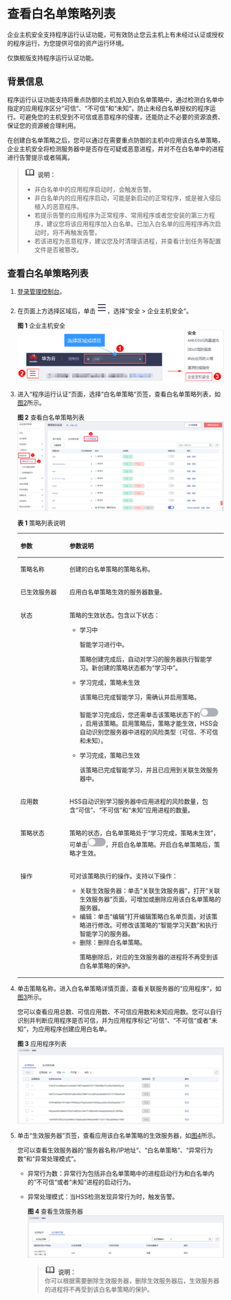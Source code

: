 # 查看白名单策略列表<a name="hss_01_0031"></a>

企业主机安全支持程序运行认证功能，可有效防止您云主机上有未经过认证或授权的程序运行，为您提供可信的资产运行环境。

仅旗舰版支持程序运行认证功能。

## 背景信息<a name="section34727249577"></a>

程序运行认证功能支持将重点防御的主机加入到白名单策略中，通过检测白名单中指定的应用程序区分“可信“、“不可信“和“未知“，防止未经白名单授权的程序运行。可避免您的主机受到不可信或恶意程序的侵害，还能防止不必要的资源浪费、保证您的资源被合理利用。

在创建白名单策略之后，您可以通过在需要重点防御的主机中应用该白名单策略，企业主机安全将检测服务器中是否存在可疑或恶意进程，并对不在白名单中的进程进行告警提示或者隔离。

>![](public_sys-resources/icon-note.gif) **说明：**   
>-   非白名单中的应用程序启动时，会触发告警。  
>-   非白名单内的应用程序启动，可能是新启动的正常程序，或是被入侵后植入的恶意程序。  
>    -   若提示告警的应用程序为正常程序、常用程序或者您安装的第三方程序，建议您将该应用程序加入白名单。已加入白名单的应用程序再次启动时，将不再触发告警。  
>    -   若该进程为恶意程序，建议您及时清理该进程，并查看计划任务等配置文件是否被篡改。  

## 查看白名单策略列表<a name="section192886395574"></a>

1.  [登录管理控制台](https://console.huaweicloud.com)。
2.  在页面上方选择区域后，单击![](figures/icon-servicelist.png)，选择“安全  \>  企业主机安全“。

    **图 1**  企业主机安全<a name="hss_01_0229_fig1271516227232"></a>  
    ![](figures/企业主机安全.png "企业主机安全")

3.  进入“程序运行认证“页面，选择“白名单策略“页签，查看白名单策略列表，如[图2](#fig4423194934715)所示。

    **图 2**  查看白名单策略列表<a name="fig4423194934715"></a>  
    ![](figures/查看白名单策略列表.png "查看白名单策略列表")

    **表 1**  策略列表说明

    <a name="table1095304514248"></a>
    <table><thead align="left"><tr id="row3954194517241"><th class="cellrowborder" valign="top" width="23.79%" id="mcps1.2.3.1.1"><p id="p25339162520"><a name="p25339162520"></a><a name="p25339162520"></a>参数</p>
    </th>
    <th class="cellrowborder" valign="top" width="76.21%" id="mcps1.2.3.1.2"><p id="p6515396255"><a name="p6515396255"></a><a name="p6515396255"></a>参数说明</p>
    </th>
    </tr>
    </thead>
    <tbody><tr id="row4954124512418"><td class="cellrowborder" valign="top" width="23.79%" headers="mcps1.2.3.1.1 "><p id="p659392253"><a name="p659392253"></a><a name="p659392253"></a>策略名称</p>
    </td>
    <td class="cellrowborder" valign="top" width="76.21%" headers="mcps1.2.3.1.2 "><p id="p2051739122511"><a name="p2051739122511"></a><a name="p2051739122511"></a>创建的白名单策略的策略名称。</p>
    </td>
    </tr>
    <tr id="row1660091382519"><td class="cellrowborder" valign="top" width="23.79%" headers="mcps1.2.3.1.1 "><p id="p957390258"><a name="p957390258"></a><a name="p957390258"></a>已生效服务器</p>
    </td>
    <td class="cellrowborder" valign="top" width="76.21%" headers="mcps1.2.3.1.2 "><p id="p10515393255"><a name="p10515393255"></a><a name="p10515393255"></a>应用白名单策略生效的服务器数量。</p>
    </td>
    </tr>
    <tr id="row31721824132520"><td class="cellrowborder" valign="top" width="23.79%" headers="mcps1.2.3.1.1 "><p id="p2683910257"><a name="p2683910257"></a><a name="p2683910257"></a>状态</p>
    </td>
    <td class="cellrowborder" valign="top" width="76.21%" headers="mcps1.2.3.1.2 "><p id="p1660396258"><a name="p1660396258"></a><a name="p1660396258"></a>策略的生效状态。包含以下状态：</p>
    <a name="ul1561939102516"></a><a name="ul1561939102516"></a><ul id="ul1561939102516"><li>学习中<p id="p0612394252"><a name="p0612394252"></a><a name="p0612394252"></a>智能学习进行中。</p>
    <p id="p6673952511"><a name="p6673952511"></a><a name="p6673952511"></a>策略创建完成后，自动对学习的服务器执行智能学习。新创建的策略状态都为<span class="parmvalue" id="parmvalue760394257"><a name="parmvalue760394257"></a><a name="parmvalue760394257"></a>“学习中”</span>。</p>
    </li><li>学习完成，策略未生效<p id="p176163917254"><a name="p176163917254"></a><a name="p176163917254"></a>该策略已完成智能学习，需确认并启用策略。</p>
    <p id="p156143962510"><a name="p156143962510"></a><a name="p156143962510"></a>智能学习完成后，您还需单击该策略状态下的<a name="image15201647163516"></a><a name="image15201647163516"></a><span><img id="image15201647163516" src="figures/icon-closed.png"></span>，启用该策略。启用策略后，策略才能生效，HSS会自动识别您服务器中进程的风险类型（可信、不可信和未知）。</p>
    </li><li>学习完成，策略已生效<p id="p136339182516"><a name="p136339182516"></a><a name="p136339182516"></a>该策略已完成智能学习，并且已应用到关联生效服务器中。</p>
    </li></ul>
    </td>
    </tr>
    <tr id="row7219122102511"><td class="cellrowborder" valign="top" width="23.79%" headers="mcps1.2.3.1.1 "><p id="p12603914253"><a name="p12603914253"></a><a name="p12603914253"></a>应用数</p>
    </td>
    <td class="cellrowborder" valign="top" width="76.21%" headers="mcps1.2.3.1.2 "><p id="p16113911253"><a name="p16113911253"></a><a name="p16113911253"></a>HSS自动识别学习服务器中应用进程的风险数量，包含<span class="parmvalue" id="parmvalue19614399255"><a name="parmvalue19614399255"></a><a name="parmvalue19614399255"></a>“可信”</span>、<span class="parmvalue" id="parmvalue569390253"><a name="parmvalue569390253"></a><a name="parmvalue569390253"></a>“不可信”</span>和<span class="parmvalue" id="parmvalue156183992513"><a name="parmvalue156183992513"></a><a name="parmvalue156183992513"></a>“未知”</span>应用进程的数量。</p>
    </td>
    </tr>
    <tr id="row17844118112518"><td class="cellrowborder" valign="top" width="23.79%" headers="mcps1.2.3.1.1 "><p id="p5753992514"><a name="p5753992514"></a><a name="p5753992514"></a>策略状态</p>
    </td>
    <td class="cellrowborder" valign="top" width="76.21%" headers="mcps1.2.3.1.2 "><p id="p77439182520"><a name="p77439182520"></a><a name="p77439182520"></a>策略的状态，白名单策略处于<span class="parmvalue" id="parmvalue1763916253"><a name="parmvalue1763916253"></a><a name="parmvalue1763916253"></a>“学习完成，策略未生效”</span>，可单击<a name="image35882047173612"></a><a name="image35882047173612"></a><span><img id="image35882047173612" src="figures/icon-closed.png"></span>，开启白名单策略。开启白名单策略后，策略才生效。</p>
    </td>
    </tr>
    <tr id="row14427316172512"><td class="cellrowborder" valign="top" width="23.79%" headers="mcps1.2.3.1.1 "><p id="p15710393250"><a name="p15710393250"></a><a name="p15710393250"></a>操作</p>
    </td>
    <td class="cellrowborder" valign="top" width="76.21%" headers="mcps1.2.3.1.2 "><p id="p17853912510"><a name="p17853912510"></a><a name="p17853912510"></a>可对该策略执行的操作。支持以下操作：</p>
    <a name="ul188183911256"></a><a name="ul188183911256"></a><ul id="ul188183911256"><li>关联生效服务器：单击<span class="uicontrol" id="uicontrol1381439112512"><a name="uicontrol1381439112512"></a><a name="uicontrol1381439112512"></a>“关联生效服务器”</span>，打开<span class="wintitle" id="wintitle1181539172519"><a name="wintitle1181539172519"></a><a name="wintitle1181539172519"></a>“关联生效服务器”</span>页面，可增加或删除应用该白名单策略的服务器。</li><li>编辑：单击<span class="uicontrol" id="uicontrol48153922510"><a name="uicontrol48153922510"></a><a name="uicontrol48153922510"></a>“编辑”</span>打开编辑策略白名单页面，对该策略进行修改。可修改该策略的<span class="parmvalue" id="parmvalue118239172510"><a name="parmvalue118239172510"></a><a name="parmvalue118239172510"></a>“智能学习天数”</span>和执行智能学习的服务器。</li><li>删除：删除白名单策略。<p id="p1989394255"><a name="p1989394255"></a><a name="p1989394255"></a>策略删除后，对应的生效服务器的进程将不再受到该白名单策略的保护。</p>
    </li></ul>
    </td>
    </tr>
    </tbody>
    </table>

4.  单击策略名称，进入白名单策略详情页面，查看关联服务器的“应用程序“，如[图3](#fig4216145951415)所示。

    您可以查看应用总数、可信应用数、不可信应用数和未知应用数。您可以自行识别并判断应用程序是否可信，并为应用程序标记“可信“、“不可信“或者“未知“，为应用程序创建应用白名单。

    **图 3**  应用程序列表<a name="fig4216145951415"></a>  
    ![](figures/应用程序列表.png "应用程序列表")

5.  单击“生效服务器“页签，查看应用该白名单策略的生效服务器，如[图4](#fig209351916548)所示。

    您可以查看生效服务器的“服务器名称/IP地址“、“白名单策略“、“异常行为数“和“异常处理模式“。

    -   异常行为数：异常行为包括非白名单策略中的进程启动行为和白名单内的“不可信“或者“未知“进程的启动行为。
    -   异常处理模式：当HSS检测发现异常行为时，触发告警。

        **图 4**  查看生效服务器<a name="fig209351916548"></a>  
        ![](figures/查看生效服务器.png "查看生效服务器")

        >![](public_sys-resources/icon-note.gif) **说明：**   
        >你可以根据需要删除生效服务器，删除生效服务器后，生效服务器的进程将不再受到该白名单策略的保护。  




